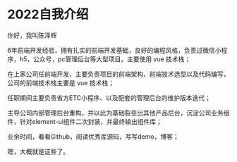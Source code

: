 # 2022自我介绍

你好，我叫陈泽辉

6年前端开发经验，拥有扎实的前端开发基础，良好的编程风格，负责过微信小程序，h5，公众号，pc管理后台等大型项目。主要使用 vue 技术栈；

在上家公司任前端开发，主要负责项目的前端架构、前端技术选型以及代码编写，公司的前端技术栈主要是 vue 技术栈；

任职期间主要负责省方ETC小程序、以及配套的管理后台的维护版本迭代；

主导公司内部管理后台重构，并以此为基础裂变出其他产品后台，沉淀公司业务组件，针对element-ui组件二次封装，并最终输出组件库；

业余时间，看看Github，阅读优秀库源码，写写demo，博客；

嗯，大概就是这些了。